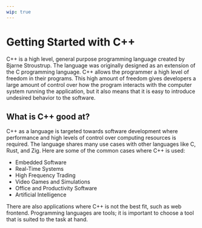 ```yaml
---
wip: true
---
```


# Getting Started with C++

C++ is a high level, general purpose programming language created by Bjarne Stroustrup. The language was originally
designed as an extension of the C programming language. C++ allows the programmer a high level of freedom in their
programs. This high amount of freedom gives developers a large amount of control over how the program interacts with the
computer system running the application, but it also means that it is easy to introduce undesired behavior to the
software.

## What is C++ good at?

C++ as a language is targeted towards software development where performance and high levels of control over computing
resources is required. The language shares many use cases with other languages like C, Rust, and Zig. Here are some of
the common cases where C++ is used:

- Embedded Software
- Real-Time Systems
- High Frequency Trading
- Video Games and Simulations
- Office and Productivity Software
- Artificial Intelligence

There are also applications where C++ is not the best fit, such as web frontend. Programming languages are tools; it is
important to choose a tool that is suited to the task at hand.
